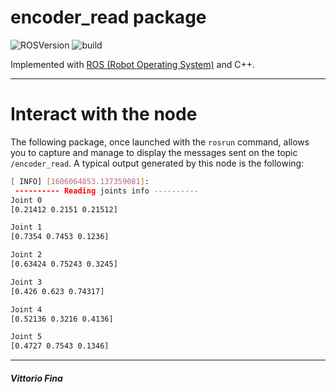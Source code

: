 # encoder_read package

![ROSVersion](https://img.shields.io/badge/ROS-melodic-blue)
![build](https://img.shields.io/badge/build-passed-success)

Implemented with [ROS (Robot Operating System)](http://wiki.ros.org/) and C++.  
___
# Interact with the node
The following package, once launched with the ```rosrun``` command, allows you to capture and manage to display the messages sent on the topic ```/encoder_read```. A typical output generated by this node is the following:
```bash
[ INFO] [1606064853.137359081]: 
 ---------- Reading joints info ---------- 
Joint 0
[0.21412 0.2151 0.21512]

Joint 1
[0.7354 0.7453 0.1236]

Joint 2
[0.63424 0.75243 0.3245]

Joint 3
[0.426 0.623 0.74317]

Joint 4
[0.52136 0.3216 0.4136]

Joint 5
[0.4727 0.7543 0.1346]

```
____
##### Vittorio Fina
